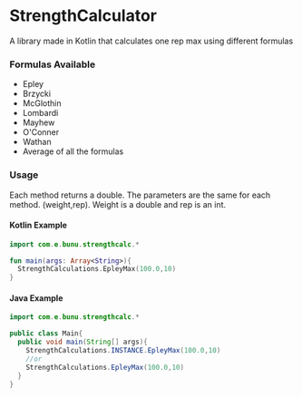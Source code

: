 # StrengthCalculator
A library made in Kotlin that calculates one rep max using different formulas

### Formulas Available
* Epley
* Brzycki
* McGlothin
* Lombardi
* Mayhew
* O'Conner
* Wathan
* Average of all the formulas

### Usage
Each method returns a double. The parameters are the same for each method. (weight,rep). Weight is a double and rep is an int.

#### Kotlin Example
```kotlin
import com.e.bunu.strengthcalc.*

fun main(args: Array<String>){
  StrengthCalculations.EpleyMax(100.0,10)
}
```
#### Java Example
```java
import com.e.bunu.strengthcalc.*

public class Main{
  public void main(String[] args){
    StrengthCalculations.INSTANCE.EpleyMax(100.0,10)
    //or
    StrengthCalculations.EpleyMax(100.0,10)
  }
}
```
